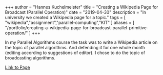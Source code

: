 +++
author = "Hannes Kuchelmeister"
title = "Creating a Wikipedia Page for Broadcast (Parallel Operation)"
date = "2019-04-30"
description = "In university we created a Wikipedia page for a topic."
tags = [
    "wikipedia","assignment","parallel-computing","KIT"
]
aliases = [
	"/portfolio/creating-a-wikipedia-page-for-broadcast-parallel-primitive-operation/"
]
+++

In my Parallel Algorithms course the task was to write a Wikipedia article on the topic of parallel algorithms. And defending it for one whole month (editing according to suggestions of editor). I chose to do the topic of broadcasting algorithms.

[Link to Page](https://en.wikipedia.org/wiki/Broadcast_(parallel_pattern))